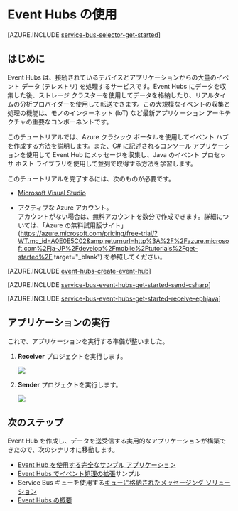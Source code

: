 <properties
	pageTitle="C# での Event Hubs の使用 | Microsoft Azure"
	description="このチュートリアルでは、C# でイベントを送信し、EventProcessorHost を使用して Java でそのイベントを受信するための Azure Event Hubs の使用方法について説明します。"
	services="event-hubs"
	documentationCenter=""
	authors="jtaubensee"
	manager="timlt"
	editor=""/>

<tags
	ms.service="event-hubs"
	ms.workload="na"
	ms.tgt_pltfrm="na"
	ms.devlang="na"
	ms.topic="hero-article"
	ms.date="09/27/2016"
	ms.author="jotaub;sethm"/>

# Event Hubs の使用

[AZURE.INCLUDE [service-bus-selector-get-started](../../includes/service-bus-selector-get-started.md)]

## はじめに

Event Hubs は、接続されているデバイスとアプリケーションからの大量のイベント データ (テレメトリ) を処理するサービスです。Event Hubs にデータを収集した後、ストレージ クラスターを使用してデータを格納したり、リアルタイムの分析プロバイダーを使用して転送できます。この大規模なイベントの収集と処理の機能は、モノのインターネット (IoT) など最新アプリケーション アーキテクチャの重要なコンポーネントです。

このチュートリアルでは、Azure クラシック ポータルを使用してイベント ハブを作成する方法を説明します。また、C# に記述されるコンソール アプリケーションを使用して Event Hub にメッセージを収集し、Java のイベント プロセッサ ホスト ライブラリを使用して並列で取得する方法を学習します。

このチュートリアルを完了するには、次のものが必要です。

+ [Microsoft Visual Studio](http://visualstudio.com)

+ アクティブな Azure アカウント。<br/>アカウントがない場合は、無料アカウントを数分で作成できます。詳細については、「Azure の無料試用版サイト」(https://azure.microsoft.com/pricing/free-trial/?WT.mc_id=A0E0E5C02&amp;returnurl=http%3A%2F%2Fazure.microsoft.com%2Fja-JP%2Fdevelop%2Fmobile%2Ftutorials%2Fget-started%2F target="\_blank") を参照してください。

[AZURE.INCLUDE [event-hubs-create-event-hub](../../includes/event-hubs-create-event-hub.md)]

[AZURE.INCLUDE [service-bus-event-hubs-get-started-send-csharp](../../includes/service-bus-event-hubs-get-started-send-csharp.md)]

[AZURE.INCLUDE [service-bus-event-hubs-get-started-receive-ephjava](../../includes/service-bus-event-hubs-get-started-receive-ephjava.md)]

## アプリケーションの実行

これで、アプリケーションを実行する準備が整いました。

1.	**Receiver** プロジェクトを実行します。

	![][21]

2.	**Sender** プロジェクトを実行します。

	![][22]

## 次のステップ

Event Hub を作成し、データを送受信する実用的なアプリケーションが構築できたので、次のシナリオに移動します。

- [Event Hub を使用する完全なサンプル アプリケーション][]
- [Event Hubs でイベント処理の拡張][]サンプル
- Service Bus キューを使用する[キューに格納されたメッセージング ソリューション][]
- [Event Hubs の概要][]

<!-- Images. -->
[21]: ./media/event-hubs-csharp-ephjava-getstarted/ephjava.png
[22]: ./media/event-hubs-csharp-ephjava-getstarted/cs-send.png

<!-- Links -->
[Azure classic portal]: https://manage.windowsazure.com/
[Event Hubs の概要]: event-hubs-overview.md
[Event Hub を使用する完全なサンプル アプリケーション]: https://code.msdn.microsoft.com/Service-Bus-Event-Hub-286fd097
[Event Hubs でイベント処理の拡張]: https://code.msdn.microsoft.com/Service-Bus-Event-Hub-45f43fc3
[キューに格納されたメッセージング ソリューション]: ../service-bus/service-bus-dotnet-multi-tier-app-using-service-bus-queues.md
 

<!---HONumber=AcomDC_0928_2016-->